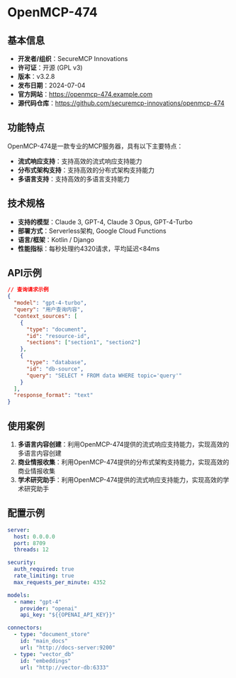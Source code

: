 # OpenMCP-474

## 基本信息

- **开发者/组织**：SecureMCP Innovations
- **许可证**：开源 (GPL v3)
- **版本**：v3.2.8
- **发布日期**：2024-07-04
- **官方网站**：https://openmcp-474.example.com
- **源代码仓库**：https://github.com/securemcp-innovations/openmcp-474

## 功能特点

OpenMCP-474是一款专业的MCP服务器，具有以下主要特点：

- **流式响应支持**：支持高效的流式响应支持能力
- **分布式架构支持**：支持高效的分布式架构支持能力
- **多语言支持**：支持高效的多语言支持能力


## 技术规格

- **支持的模型**：Claude 3, GPT-4, Claude 3 Opus, GPT-4-Turbo
- **部署方式**：Serverless架构, Google Cloud Functions
- **语言/框架**：Kotlin / Django
- **性能指标**：每秒处理约4320请求，平均延迟<84ms

## API示例

```json
// 查询请求示例
{
  "model": "gpt-4-turbo",
  "query": "用户查询内容",
  "context_sources": [
    {
      "type": "document",
      "id": "resource-id",
      "sections": ["section1", "section2"]
    },
    {
      "type": "database",
      "id": "db-source",
      "query": "SELECT * FROM data WHERE topic='query'"
    }
  ],
  "response_format": "text"
}
```

## 使用案例

1. **多语言内容创建**：利用OpenMCP-474提供的流式响应支持能力，实现高效的多语言内容创建
2. **商业情报收集**：利用OpenMCP-474提供的分布式架构支持能力，实现高效的商业情报收集
3. **学术研究助手**：利用OpenMCP-474提供的流式响应支持能力，实现高效的学术研究助手


## 配置示例

```yaml
server:
  host: 0.0.0.0
  port: 8709
  threads: 12

security:
  auth_required: true
  rate_limiting: true
  max_requests_per_minute: 4352

models:
  - name: "gpt-4"
    provider: "openai"
    api_key: "${{OPENAI_API_KEY}}"

connectors:
  - type: "document_store"
    id: "main_docs"
    url: "http://docs-server:9200"
  - type: "vector_db"
    id: "embeddings"
    url: "http://vector-db:6333"
```